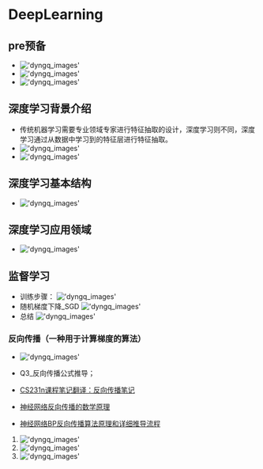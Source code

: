 # DeepLearning

## pre预备

* !['dyngq_images'](images/dyngq_2019-09-14-15-52-12.png)
* !['dyngq_images'](images/dyngq_2019-09-14-16-06-27.png)
* !['dyngq_images'](images/dyngq_2019-09-14-16-08-45.png)

## 深度学习背景介绍

* 传统机器学习需要专业领域专家进行特征抽取的设计，深度学习则不同，深度学习通过从数据中学习到的特征层进行特征抽取。
* !['dyngq_images'](images/dyngq_2019-09-14-16-14-59.png)
* !['dyngq_images'](images/dyngq_2019-09-14-16-15-19.png)

## 深度学习基本结构

* !['dyngq_images'](images/dyngq_2019-09-14-16-31-14.png)

## 深度学习应用领域

* !['dyngq_images'](images/dyngq_2019-09-14-16-31-48.png)

## 监督学习

* 训练步骤：
!['dyngq_images'](images/dyngq_2019-09-14-16-36-04.png)
* 随机梯度下降_SGD
!['dyngq_images'](images/dyngq_2019-09-14-17-36-46.png)
* 总结
!['dyngq_images'](images/dyngq_2019-09-17-16-54-17.png)

### 反向传播（一种用于计算梯度的算法）

* !['dyngq_images'](images/dyngq_2019-09-17-17-00-43.png)

* Q3_反向传播公式推导；
* [CS231n课程笔记翻译：反向传播笔记](https://zhuanlan.zhihu.com/p/21407711)
* [神经网络反向传播的数学原理](https://zhuanlan.zhihu.com/p/22473137)
* [神经网络BP反向传播算法原理和详细推导流程](https://blog.csdn.net/qq_32865355/article/details/80260212)

1. !['dyngq_images'](images/dyngq_2019-09-21-11-34-41.png)
2. !['dyngq_images'](images/dyngq_2019-09-21-11-34-55.png)
3. !['dyngq_images'](images/dyngq_2019-09-21-11-35-09.png)
